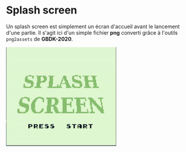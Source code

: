 # Splash screen

Un splash screen est simplement un écran d'accueil avant le lancement
d'une partie. Il s'agit ici d'un simple fichier **png** converti grâce
à l'outils `png2assets` de **GBDK-2020**.

<img src="https://github.com/nmeloni/gbdev/blob/main/img/splashscreen.gif" alt="splashscreen" width="300" title="Splash screen exemple"/>

